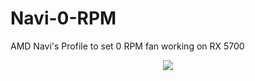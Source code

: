 # Navi-0-RPM
AMD Navi's Profile to set 0 RPM fan working on RX 5700

<p align="center">
<img src="https://1.bp.blogspot.com/-x4baeDP-5EE/X6K6KttvifI/AAAAAAAAEqk/o__t-XC8uSAZaRqtt8_n5pgCuECxfBLmwCLcBGAsYHQ/s0/Screenshot%2B%252826%2529.png"/>
</p>
